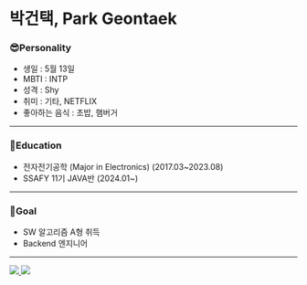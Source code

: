 # 박건택, Park Geontaek
### 😎Personality 
- 생일 : 5월 13일 
- MBTI : INTP
- 성격 : Shy 
- 취미 : 기타, NETFLIX
- 좋아하는 음식 : 초밥, 햄버거
---
### 📖Education 
- 전자전기공학 (Major in Electronics) (2017.03~2023.08)
- SSAFY 11기 JAVA반  (2024.01~)
---
### 🎈Goal 
- SW 알고리즘 A형 취득
- Backend 엔지니어 
---

<a href="https://github.com/qkrrjsxor">
<img src="https://img.shields.io/badge/Github-181717?style=for-the-badge&logo=Github&logoColor=white">
</a>

<a href="qkrrjsxor12@gmail.com">
<img src="https://img.shields.io/badge/gmail-EA4335?style=for-the-badge&logo=gmail&logoColor=white">
</a>
